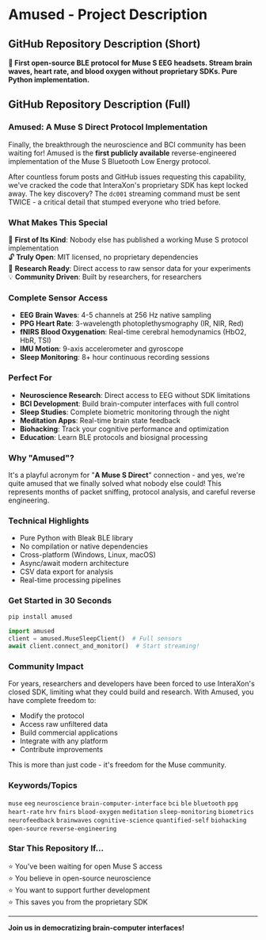 # Amused - Project Description

## GitHub Repository Description (Short)
**🧠 First open-source BLE protocol for Muse S EEG headsets. Stream brain waves, heart rate, and blood oxygen without proprietary SDKs. Pure Python implementation.**

## GitHub Repository Description (Full)

### Amused: A Muse S Direct Protocol Implementation

Finally, the breakthrough the neuroscience and BCI community has been waiting for! Amused is the **first publicly available** reverse-engineered implementation of the Muse S Bluetooth Low Energy protocol. 

After countless forum posts and GitHub issues requesting this capability, we've cracked the code that InteraXon's proprietary SDK has kept locked away. The key discovery? The `dc001` streaming command must be sent TWICE - a critical detail that stumped everyone who tried before.

### What Makes This Special

🎯 **First of Its Kind**: Nobody else has published a working Muse S protocol implementation  
🔓 **Truly Open**: MIT licensed, no proprietary dependencies  
🧪 **Research Ready**: Direct access to raw sensor data for your experiments  
💡 **Community Driven**: Built by researchers, for researchers  

### Complete Sensor Access

- **EEG Brain Waves**: 4-5 channels at 256 Hz native sampling
- **PPG Heart Rate**: 3-wavelength photoplethysmography (IR, NIR, Red)  
- **fNIRS Blood Oxygenation**: Real-time cerebral hemodynamics (HbO2, HbR, TSI)
- **IMU Motion**: 9-axis accelerometer and gyroscope
- **Sleep Monitoring**: 8+ hour continuous recording sessions

### Perfect For

- **Neuroscience Research**: Direct access to EEG without SDK limitations
- **BCI Development**: Build brain-computer interfaces with full control
- **Sleep Studies**: Complete biometric monitoring through the night
- **Meditation Apps**: Real-time brain state feedback
- **Biohacking**: Track your cognitive performance and optimization
- **Education**: Learn BLE protocols and biosignal processing

### Why "Amused"?

It's a playful acronym for "**A Muse S Direct**" connection - and yes, we're quite amused that we finally solved what nobody else could! This represents months of packet sniffing, protocol analysis, and careful reverse engineering.

### Technical Highlights

- Pure Python with Bleak BLE library
- No compilation or native dependencies
- Cross-platform (Windows, Linux, macOS)
- Async/await modern architecture
- CSV data export for analysis
- Real-time processing pipelines

### Get Started in 30 Seconds

```python
pip install amused

import amused
client = amused.MuseSleepClient()  # Full sensors
await client.connect_and_monitor()  # Start streaming!
```

### Community Impact

For years, researchers and developers have been forced to use InteraXon's closed SDK, limiting what they could build and research. With Amused, you have complete freedom to:
- Modify the protocol
- Access raw unfiltered data
- Build commercial applications
- Integrate with any platform
- Contribute improvements

This is more than just code - it's freedom for the Muse community.

### Keywords/Topics

`muse` `eeg` `neuroscience` `brain-computer-interface` `bci` `ble` `bluetooth` `ppg` `heart-rate` `hrv` `fnirs` `blood-oxygen` `meditation` `sleep-monitoring` `biometrics` `neurofeedback` `brainwaves` `cognitive-science` `quantified-self` `biohacking` `open-source` `reverse-engineering`

### Star This Repository If...

⭐ You've been waiting for open Muse S access  
⭐ You believe in open-source neuroscience  
⭐ You want to support further development  
⭐ This saves you from the proprietary SDK  

---

**Join us in democratizing brain-computer interfaces!**